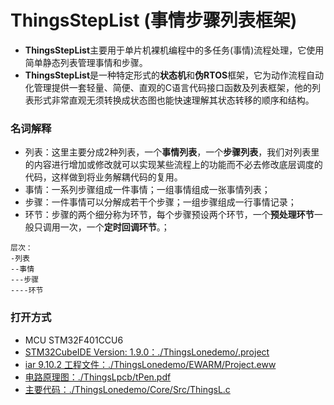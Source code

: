 # ThingsStepList (事情步骤列表框架)

- **ThingsStepList**主要用于单片机裸机编程中的多任务(事情)流程处理，它使用简单静态列表管理事情和步骤。
- **ThingsStepList**是一种特定形式的**状态机**和**伪RTOS**框架，它为动作流程自动化管理提供一套轻量、简便、直观的C语言代码接口函数及列表框架，他的列表形式非常直观无须转换成状态图也能快速理解其状态转移的顺序和结构。


### 名词解释

- 列表：这里主要分成2种列表，一个**事情列表**，一个**步骤列表**，我们对列表里的内容进行增加或修改就可以实现某些流程上的功能而不必去修改底层调度的代码，这样做到将业务解耦代码的复用。
- 事情：一系列步骤组成一件事情；一组事情组成一张事情列表；
- 步骤：一件事情可以分解成若干个步骤；一组步骤组成一行事情记录；
- 环节：步骤的两个细分称为环节，每个步骤预设两个环节，一个**预处理环节**一般只调用一次，一个**定时回调环节**。；

```
层次：
-列表 
--事情
---步骤
----环节
```

### 打开方式

- MCU STM32F401CCU6
- [STM32CubeIDE Version: 1.9.0：./ThingsLonedemo/.project](./ThingsLonedemo/.project)
- [iar 9.10.2 工程文件：./ThingsLonedemo/EWARM/Project.eww](./ThingsLonedemo/EWARM/Project.eww)
- [电路原理图：./ThingsLpcb/tPen.pdf](./ThingsLpcb/tPen.pdf)
- [主要代码：./ThingsLonedemo/Core/Src/ThingsL.c](./ThingsLonedemo/Core/Src/ThingsL.c)

